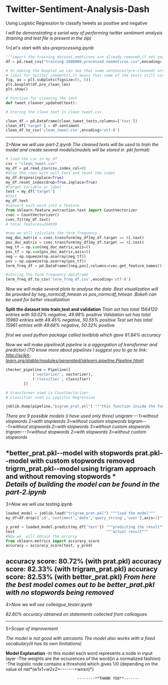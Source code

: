 # Twitter-Sentiment-Analysis-Dash
Using Logistic Regression to classify tweets as positive and negative

*I will be demonstrating a serial way of performing twitter sentiment analysis (training and test file is present in the zip)*


1>*Let's start with sbs-preprocessing.ipynb*

```python
"""import the training dataset,emoticons are already removed,if not you can use regex to remove the emoticons"""
df = pd.read_csv("training.1600000.processed.noemoticon.csv",encoding='latin',header=None, names=cols)

# On making the boxplot we can see that some sentences(pre-cleaned) are of length greater than 140(max character
# limit for twitter comments),it means that some of the texts still contain raw html(we need to remove it).
fig, ax = plt.subplots(figsize=(5, 5))
plt.boxplot(df.pre_clean_len)
plt.show()

# Function for cleaning the text
def tweet_cleaner_updated(text):

# Storing the clean text in clean_tweet.csv

clean_df = pd.DataFrame(clean_tweet_texts,columns=['text'])
clean_df['target'] = df.sentiment
clean_df.to_csv('clean_tweet.csv',encoding='utf-8')
```
-------------------------------------------------------------------------------------------------------------------
2>*Now we will use part-2.ipynb*
*The cleaned texts will be used to train the model and create several models(models will be stored in .pkl format)*

```python
# load the csv in my_df
csv = "clean_tweet.csv"
my_df = pd.read_csv(csv,index_col=0)
#drop the rows with null text and reset the index
my_df.dropna(inplace=True)
my_df.reset_index(drop=True,inplace=True)
#Target Variable or label
test = my_df['target']
#Text
my_df.text
#convert each word into a feature
from sklearn.feature_extraction.text import CountVectorizer
cvec = CountVectorizer()
cvec.fit(my_df.text)
# total features=264939

#now we will calculate the term frequency
neg_doc_matrix = cvec.transform(my_df[my_df.target == 0].text)
pos_doc_matrix = cvec.transform(my_df[my_df.target == 4].text)
neg_tf = np.sum(neg_doc_matrix,axis=0)
pos_tf = np.sum(pos_doc_matrix,axis=0)
neg = np.squeeze(np.asarray(neg_tf))
pos = np.squeeze(np.asarray(pos_tf))
term_freq_df = pd.DataFrame([neg,pos],columns=cvec.get_feature_names()).transpose()

#storing the term frequency dataframe
term_freq_df.to_csv('term_freq_df.csv',encoding='utf-8')
```
*Now we will make several plots to analyse the data .Best visualization will be provided by neg_normcdf_hmean vs pos_normcdf_hmean .Bokeh can be used for better visualization*

**Split the dataset into train,test and validation**
*Train set has total 1564120 entries with 50.02% negative, 49.98% positive
Validation set has total 15960 entries with 49.45% negative, 50.55% positive
Test set has total 15961 entries with 49.68% negative, 50.32% positive*

*first we used python package called textblob which gave 61.84% accuracy*

*Now we will make pipeline(A pipeline is a aggregation of transformer and predictor)* 
*(TO know more about pipelines I suggest you to go to link: <http://scikit-learn.org/stable/modules/generated/sklearn.pipeline.Pipeline.html)>*

```python
checker_pipeline = Pipeline([
            ('vectorizer', vectorizer),
            ('classifier', classifier)
        ])

# transformer used is CountVectorizer
# classifier used is Logistic Regression

 ```
 ```python
 joblib.dump(pipeline,"bigram_prat.pkl") """this function inside the function accuracy_summary will generate several models like trigram_prat.pkl,prat.pkl,better_prat.pkl"""
 ```
*There are 9 possible models (i have used only three)*
*unigram---1>without stopwords
			2>with stopwords
			3>without custom stopwords*
*bigram---1>without stopwords
			2>with stopwords
			3>without custom stopwords*
*trigram---1>without stopwords
			2>with stopwords
			3>without custom stopwords*

 *better_prat.pkl--model with stopwords
  prat.pkl--model with custom stopwords removed
  trigrm_prat.pkl--model using trigram approach and without removing stopwords
 *																											
***Details of building the  model can be found in the part-2.ipynb***
-----------------------------------------------------------------------------------------------------------------
3>*Now we will use testing.ipynb*
```python
loaded_model = joblib.load("trigram_prat.pkl") """load the model"""
my_df=df.drop(['id','sentiment','date','query_string','user'],axis=1)"""dropping unwanted rows"""

y_pred = loaded_model.predict(my_df['text']) """predicting the result"""
test                                         """actual result"""
#Now we  will obtain the accurcy
from sklearn.metrics import accuracy_score 
accuracy = accuracy_score(test, y_pred)
```

accuracy score: 80.72% (with prat.pkl)
accuracy score: 82.33% (with trigram_prat.pkl)
accuracy score: 82.53% (with better_prat.pkl)
*From here the best model comes out to be better_prat.pkl with no stopwords being removed*
------------------------------------------------------------------------------------------------------------------
4>*Now we will use colleague_tester.ipynb*

*82.60% accuracy obtained on statements collected from colleagues*

-------------------------------------------------------------------------------------------------------------------
5>*Scope of improvement*

*The model is not good with sarcasms*
*The model also works with a fixed vocabulary(it has its own limitations)*



**Model Explanation**
-In this model each word represents a node in input layer
-The weights are the occurences of the word(in a normalized fashion)
-The logistic node contains a threshold which gives 1/0 (depending on the value of net*(w1x1+w2x2+-------+wnxn)*)


									--------**THANK YOU**-------

